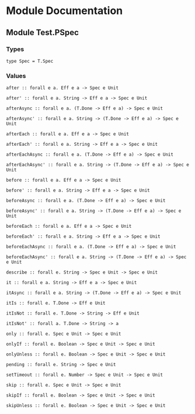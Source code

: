 # Module Documentation

## Module Test.PSpec

### Types

    type Spec = T.Spec


### Values

    after :: forall e a. Eff e a -> Spec e Unit

    after' :: forall e a. String -> Eff e a -> Spec e Unit

    afterAsync :: forall e a. (T.Done -> Eff e a) -> Spec e Unit

    afterAsync' :: forall e a. String -> (T.Done -> Eff e a) -> Spec e Unit

    afterEach :: forall e a. Eff e a -> Spec e Unit

    afterEach' :: forall e a. String -> Eff e a -> Spec e Unit

    afterEachAsync :: forall e a. (T.Done -> Eff e a) -> Spec e Unit

    afterEachAsync' :: forall e a. String -> (T.Done -> Eff e a) -> Spec e Unit

    before :: forall e a. Eff e a -> Spec e Unit

    before' :: forall e a. String -> Eff e a -> Spec e Unit

    beforeAsync :: forall e a. (T.Done -> Eff e a) -> Spec e Unit

    beforeAsync' :: forall e a. String -> (T.Done -> Eff e a) -> Spec e Unit

    beforeEach :: forall e a. Eff e a -> Spec e Unit

    beforeEach' :: forall e a. String -> Eff e a -> Spec e Unit

    beforeEachAsync :: forall e a. (T.Done -> Eff e a) -> Spec e Unit

    beforeEachAsync' :: forall e a. String -> (T.Done -> Eff e a) -> Spec e Unit

    describe :: forall e. String -> Spec e Unit -> Spec e Unit

    it :: forall e a. String -> Eff e a -> Spec e Unit

    itAsync :: forall e a. String -> (T.Done -> Eff e a) -> Spec e Unit

    itIs :: forall e. T.Done -> Eff e Unit

    itIsNot :: forall e. T.Done -> String -> Eff e Unit

    itIsNot' :: forall a. T.Done -> String -> a

    only :: forall e. Spec e Unit -> Spec e Unit

    onlyIf :: forall e. Boolean -> Spec e Unit -> Spec e Unit

    onlyUnless :: forall e. Boolean -> Spec e Unit -> Spec e Unit

    pending :: forall e. String -> Spec e Unit

    setTimeout :: forall e. Number -> Spec e Unit -> Spec e Unit

    skip :: forall e. Spec e Unit -> Spec e Unit

    skipIf :: forall e. Boolean -> Spec e Unit -> Spec e Unit

    skipUnless :: forall e. Boolean -> Spec e Unit -> Spec e Unit



